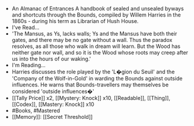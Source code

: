 - An Almanac of Entrances
  A handbook of sealed and unsealed byways and shortcuts through the Bounds, compiled by Willem Harries in the 1860s - during his term as Librarian of Hush House.
- I've Read...
- 'The Mansus, as Ys, lacks walls; Ys and the Mansus have both their gates, and there may be no gate without a wall. Thus the paradox resolves, as all those who walk in dream will learn. But the Wood has neither gate nor wall, and so it is the Wood whose roots may creep after us into the hours of our waking.'
- I'm Reading...
- Harries discusses the role played by the 'L�gion du Seuil' and the 'Company of the Wolf-in-Gold' in warding the Bounds against outside influences. He warns that Bounds-travellers may themselves be considered 'outside influences�'
- [[Tally Price]] x2, [[Mystery: Knock]] x10, [[Readable]], [[Thing]], [[Codex]], [[Mastery: Knock]] x10
- #Books, #Mastered
- [[Memory]]: [[Secret Threshold]]